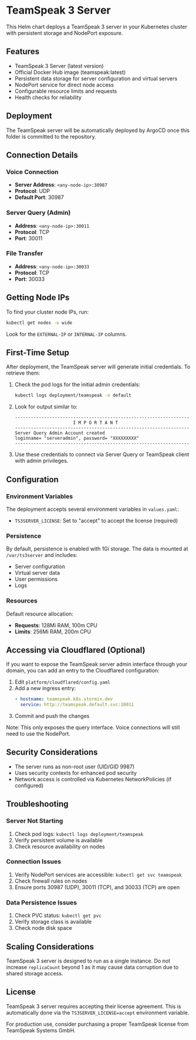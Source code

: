 # TeamSpeak 3 Server

This Helm chart deploys a TeamSpeak 3 server in your Kubernetes cluster with persistent storage and NodePort exposure.

## Features

- TeamSpeak 3 Server (latest version)
- Official Docker Hub image (teamspeak:latest)
- Persistent data storage for server configuration and virtual servers
- NodePort service for direct node access
- Configurable resource limits and requests
- Health checks for reliability

## Deployment

The TeamSpeak server will be automatically deployed by ArgoCD once this folder is committed to the repository.

## Connection Details

### Voice Connection
- **Server Address**: `<any-node-ip>:30987`
- **Protocol**: UDP
- **Default Port**: 30987

### Server Query (Admin)
- **Address**: `<any-node-ip>:30011`
- **Protocol**: TCP
- **Port**: 30011

### File Transfer
- **Address**: `<any-node-ip>:30033`
- **Protocol**: TCP
- **Port**: 30033

## Getting Node IPs

To find your cluster node IPs, run:

```bash
kubectl get nodes -o wide
```

Look for the `EXTERNAL-IP` or `INTERNAL-IP` columns.

## First-Time Setup

After deployment, the TeamSpeak server will generate initial credentials. To retrieve them:

1. Check the pod logs for the initial admin credentials:
   ```bash
   kubectl logs deployment/teamspeak -n default
   ```

2. Look for output similar to:
   ```
   ------------------------------------------------------------------
                         I M P O R T A N T                           
   ------------------------------------------------------------------
   Server Query Admin Account created
   loginname= "serveradmin", password= "XXXXXXXXX"
   ------------------------------------------------------------------
   ```

3. Use these credentials to connect via Server Query or TeamSpeak client with admin privileges.

## Configuration

### Environment Variables

The deployment accepts several environment variables in `values.yaml`:

- `TS3SERVER_LICENSE`: Set to "accept" to accept the license (required)

### Persistence

By default, persistence is enabled with 1Gi storage. The data is mounted at `/var/ts3server` and includes:
- Server configuration
- Virtual server data
- User permissions
- Logs

### Resources

Default resource allocation:
- **Requests**: 128Mi RAM, 100m CPU
- **Limits**: 256Mi RAM, 200m CPU

## Accessing via Cloudflared (Optional)

If you want to expose the TeamSpeak server admin interface through your domain, you can add an entry to the Cloudflared configuration:

1. Edit `platform/cloudflared/config.yaml`
2. Add a new ingress entry:
   ```yaml
   - hostname: teamspeak.k8s.stormix.dev
     service: http://teamspeak.default.svc:10011
   ```
3. Commit and push the changes

Note: This only exposes the query interface. Voice connections will still need to use the NodePort.

## Security Considerations

- The server runs as non-root user (UID/GID 9987)
- Uses security contexts for enhanced pod security
- Network access is controlled via Kubernetes NetworkPolicies (if configured)

## Troubleshooting

### Server Not Starting
1. Check pod logs: `kubectl logs deployment/teamspeak`
2. Verify persistent volume is available
3. Check resource availability on nodes

### Connection Issues
1. Verify NodePort services are accessible: `kubectl get svc teamspeak`
2. Check firewall rules on nodes
3. Ensure ports 30987 (UDP), 30011 (TCP), and 30033 (TCP) are open

### Data Persistence Issues
1. Check PVC status: `kubectl get pvc`
2. Verify storage class is available
3. Check node disk space

## Scaling Considerations

TeamSpeak 3 server is designed to run as a single instance. Do not increase `replicaCount` beyond 1 as it may cause data corruption due to shared storage access.

## License

TeamSpeak 3 server requires accepting their license agreement. This is automatically done via the `TS3SERVER_LICENSE=accept` environment variable.

For production use, consider purchasing a proper TeamSpeak license from TeamSpeak Systems GmbH. 